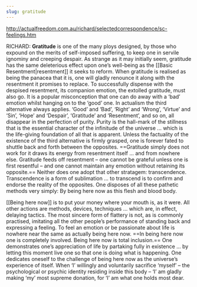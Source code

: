 ```yaml
---
slug: gratitude
---
```


http://actualfreedom.com.au/richard/selectedcorrespondence/sc-feelings.htm

RICHARD: **Gratitude** is one of the many ploys designed, by those who expound on the merits of self-imposed suffering, to keep one in servile ignominy and creeping despair. As strange as it may initially seem, gratitude has the same deleterious effect upon one’s well-being as the [[Basic Resentment|resentment]] it seeks to reform. When gratitude is realised as being the panacea that it is, one will gladly renounce it along with the resentment it promises to replace. To successfully dispense with the despised resentment, its companion emotion, the extolled gratitude, must also go. It is a popular misconception that one can do away with a ‘bad’ emotion whilst hanging on to the ‘good’ one. In actualism the third alternative always applies. ‘Good’ and ‘Bad’, ‘Right’ and ‘Wrong’, ‘Virtue’ and ‘Sin’, ‘Hope’ and ‘Despair’, ‘Gratitude’ and ‘Resentment’, and so on, all disappear in the perfection of purity. Purity is the hall-mark of the stillness that is the essential character of the infinitude of the universe ... which is the life-giving foundation of all that is apparent. Unless the factuality of the existence of the third alternative is firmly grasped, one is forever fated to shuttle back and forth between the opposites. ==Gratitude simply does not work for it draws its energy from resentment itself ... and from nowhere else. Gratitude feeds off resentment – one cannot be grateful unless one is first resentful – and one cannot maintain any emotion without retaining its opposite.== Neither does one adopt that other stratagem: transcendence. Transcendence is a form of sublimation ... to transcend is to confirm and endorse the reality of the opposites. One disposes of all these pathetic methods very simply: By being here now as this flesh and blood body.

[[Being here now]] is to put your money where your mouth is, as it were. All other actions are methods, devices, techniques ... which are, in effect, delaying tactics. The most sincere form of flattery is not, as is commonly practised, imitating all the other people’s performance of standing back and expressing a feeling. To feel an emotion or be passionate about life is nowhere near the same as actually being here now. ==In being here now one is completely involved. Being here now is total inclusion.== One demonstrates one’s appreciation of life by partaking fully in existence ... by letting this moment live one so that one is doing what is happening. One dedicates oneself to the challenge of being here now as the universe’s experience of itself. When ‘I’ willingly and voluntarily sacrifice ‘myself’ – the psychological or psychic identity residing inside this body – ‘I’ am gladly making ‘my’ most supreme donation, for ‘I’ am what one holds most dear.
